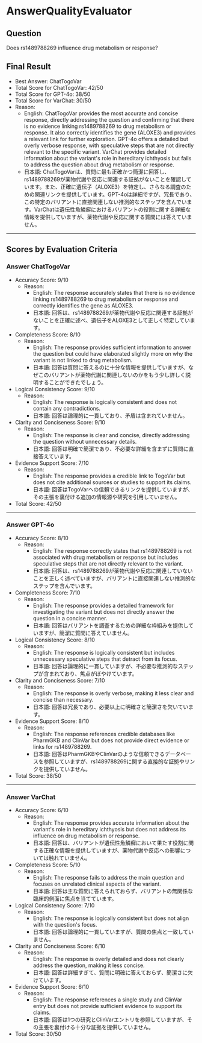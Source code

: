 # AnswerQualityEvaluator

## Question

Does rs1489788269 influence drug metabolism or response?

## Final Result

- Best Answer: ChatTogoVar
- Total Score for ChatTogoVar: 42/50
- Total Score for GPT-4o: 38/50
- Total Score for VarChat: 30/50
- Reason:
  - English: ChatTogoVar provides the most accurate and concise response, directly addressing the question and confirming that there is no evidence linking rs1489788269 to drug metabolism or response. It also correctly identifies the gene (ALOXE3) and provides a relevant link for further exploration. GPT-4o offers a detailed but overly verbose response, with speculative steps that are not directly relevant to the specific variant. VarChat provides detailed information about the variant's role in hereditary ichthyosis but fails to address the question about drug metabolism or response.
  - 日本語: ChatTogoVarは、質問に最も正確かつ簡潔に回答し、rs1489788269が薬物代謝や反応に関連する証拠がないことを確認しています。また、正確に遺伝子（ALOXE3）を特定し、さらなる調査のための関連リンクを提供しています。GPT-4oは詳細ですが、冗長であり、この特定のバリアントに直接関連しない推測的なステップを含んでいます。VarChatは遺伝性魚鱗癬におけるバリアントの役割に関する詳細な情報を提供していますが、薬物代謝や反応に関する質問には答えていません。

---

## Scores by Evaluation Criteria

### Answer ChatTogoVar
- Accuracy Score: 9/10
  - Reason: 
    - English: The response accurately states that there is no evidence linking rs1489788269 to drug metabolism or response and correctly identifies the gene as ALOXE3.
    - 日本語: 回答は、rs1489788269が薬物代謝や反応に関連する証拠がないことを正確に述べ、遺伝子をALOXE3として正しく特定しています。
- Completeness Score: 8/10
  - Reason: 
    - English: The response provides sufficient information to answer the question but could have elaborated slightly more on why the variant is not linked to drug metabolism.
    - 日本語: 回答は質問に答えるのに十分な情報を提供していますが、なぜこのバリアントが薬物代謝に関連しないのかをもう少し詳しく説明することができたでしょう。
- Logical Consistency Score: 9/10
  - Reason: 
    - English: The response is logically consistent and does not contain any contradictions.
    - 日本語: 回答は論理的に一貫しており、矛盾は含まれていません。
- Clarity and Conciseness Score: 9/10
  - Reason: 
    - English: The response is clear and concise, directly addressing the question without unnecessary details.
    - 日本語: 回答は明確で簡潔であり、不必要な詳細を含まずに質問に直接答えています。
- Evidence Support Score: 7/10
  - Reason: 
    - English: The response provides a credible link to TogoVar but does not cite additional sources or studies to support its claims.
    - 日本語: 回答はTogoVarへの信頼できるリンクを提供していますが、その主張を裏付ける追加の情報源や研究を引用していません。
- Total Score: 42/50

---

### Answer GPT-4o
- Accuracy Score: 8/10
  - Reason: 
    - English: The response correctly states that rs1489788269 is not associated with drug metabolism or response but includes speculative steps that are not directly relevant to the variant.
    - 日本語: 回答は、rs1489788269が薬物代謝や反応に関連していないことを正しく述べていますが、バリアントに直接関連しない推測的なステップを含んでいます。
- Completeness Score: 7/10
  - Reason: 
    - English: The response provides a detailed framework for investigating the variant but does not directly answer the question in a concise manner.
    - 日本語: 回答はバリアントを調査するための詳細な枠組みを提供していますが、簡潔に質問に答えていません。
- Logical Consistency Score: 8/10
  - Reason: 
    - English: The response is logically consistent but includes unnecessary speculative steps that detract from its focus.
    - 日本語: 回答は論理的に一貫していますが、不必要な推測的なステップが含まれており、焦点がぼやけています。
- Clarity and Conciseness Score: 7/10
  - Reason: 
    - English: The response is overly verbose, making it less clear and concise than necessary.
    - 日本語: 回答は冗長であり、必要以上に明確さと簡潔さを欠いています。
- Evidence Support Score: 8/10
  - Reason: 
    - English: The response references credible databases like PharmGKB and ClinVar but does not provide direct evidence or links for rs1489788269.
    - 日本語: 回答はPharmGKBやClinVarのような信頼できるデータベースを参照していますが、rs1489788269に関する直接的な証拠やリンクを提供していません。
- Total Score: 38/50

---

### Answer VarChat
- Accuracy Score: 6/10
  - Reason: 
    - English: The response provides accurate information about the variant's role in hereditary ichthyosis but does not address its influence on drug metabolism or response.
    - 日本語: 回答は、バリアントが遺伝性魚鱗癬において果たす役割に関する正確な情報を提供していますが、薬物代謝や反応への影響については触れていません。
- Completeness Score: 5/10
  - Reason: 
    - English: The response fails to address the main question and focuses on unrelated clinical aspects of the variant.
    - 日本語: 回答は主な質問に答えられておらず、バリアントの無関係な臨床的側面に焦点を当てています。
- Logical Consistency Score: 7/10
  - Reason: 
    - English: The response is logically consistent but does not align with the question's focus.
    - 日本語: 回答は論理的に一貫していますが、質問の焦点と一致していません。
- Clarity and Conciseness Score: 6/10
  - Reason: 
    - English: The response is overly detailed and does not clearly address the question, making it less concise.
    - 日本語: 回答は詳細すぎて、質問に明確に答えておらず、簡潔さに欠けています。
- Evidence Support Score: 6/10
  - Reason: 
    - English: The response references a single study and ClinVar entry but does not provide sufficient evidence to support its claims.
    - 日本語: 回答は1つの研究とClinVarエントリを参照していますが、その主張を裏付ける十分な証拠を提供していません。
- Total Score: 30/50
